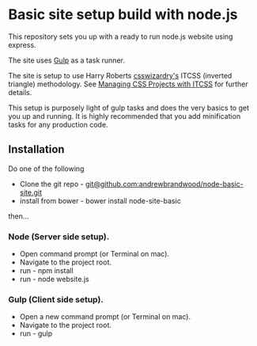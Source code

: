 # Basic site setup build with node.js

This repository sets you up with a ready to run node.js website using express.

The site uses [Gulp](https://www.google.com) as a task runner.

The site is setup to use Harry Roberts [csswizardry's](https://github.com/csswizardry) ITCSS (inverted triangle) methodology. See [Managing CSS Projects with ITCSS](https://speakerdeck.com/dafed/managing-css-projects-with-itcss) for further details.

This setup is purposely light of gulp tasks and does the very basics to get you up and running. It is highly recommended that you add minification tasks for any production code.

## Installation

Do one of the following

* Clone the git repo - [git@github.com:andrewbrandwood/node-basic-site.git](git@github.com:andrewbrandwood/node-basic-site.git)
* install from bower - bower install node-site-basic

then...	  

### Node (Server side setup).

* Open command prompt (or Terminal on mac).
* Navigate to the project root.
* run - npm install
* run - node website.js

### Gulp (Client side setup).

* Open a new command prompt (or Terminal on mac).
* Navigate to the project root.
* run - gulp
